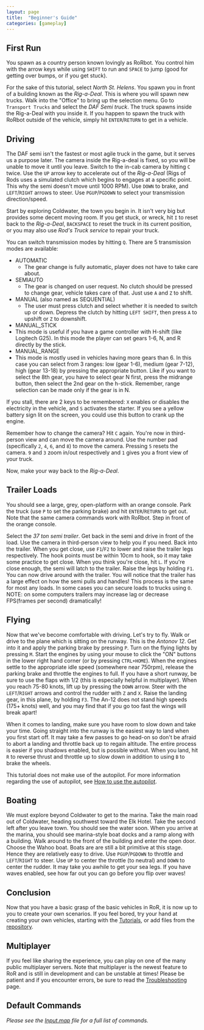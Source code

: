 ```yaml
---
layout: page
title:  "Beginner's Guide"
categories: [gameplay]
---
```


## First Run

You spawn as a country person known lovingly as RoRbot. You control him with the arrow keys while using `SHIFT` to run and `SPACE` to jump (good for getting over bumps, or if you get stuck).

For the sake of this tutorial, select *North St. Helens*. You spawn you in front of a building known as the *Rig-a-Deal*. This is where you will spawn new trucks. Walk into the "Office" to bring up the selection menu. Go to `Transport Trucks` and select the *DAF Semi truck*. The truck spawns inside the Rig-a-Deal with you inside it. If you happen to spawn the truck with RoRbot outside of the vehicle, simply hit `ENTER`/`RETURN` to get in a vehicle.

## Driving

The DAF semi isn't the fastest or most agile truck in the game, but it serves us a purpose later. The camera inside the Rig-a-deal is fixed, so you will be unable to move it until you leave. Switch to the in-cab camera by hitting `C` twice. Use the `UP` arrow key to accelerate out of the *Rig-a-Deal* (Rigs of Rods uses a simulated clutch which begins to engages at a specific point. This why the semi doesn't move until 1000 RPM). Use `DOWN` to brake, and `LEFT`/`RIGHT` arrows to steer. Use `PGUP`/`PGDOWN` to select your transmission direction/speed.

Start by exploring Coldwater, the town you begin in. It isn't very big but provides some decent moving room. If you get stuck, or wreck, hit `I` to reset back to the *Rig-a-Deal*, `BACKSPACE` to reset the truck in its current position, or you may also use *Rod's Truck service* to repair your truck.

You can switch transmission modes by hitting `Q`. There are 5 transmission modes are available:
* AUTOMATIC
  * The gear change is fully automatic, player does not have to take care about.
* SEMIAUTO
  * The gear is changed on user request. No clutch should be pressed to change gear, vehicle takes care of that. Just use `A` and `Z` to shift.
* MANUAL (also named as SEQUENTIAL)
  * The user must press clutch and select whether it is needed to switch up or down. Depress the clutch by hitting `LEFT SHIFT`, then press `A` to upshift or `Z` to downshift.
* MANUAL_STICK
 * This mode is useful if you have a game controller with H-shift (like Logitech G25). In this mode the player can set gears 1-6, N, and R directly by the stick.
* MANUAL_RANGE
 * This mode is mostly used in vehicles having more gears than 6. In this case you can select from 3 ranges: low (gear 1-6), medium (gear 7-12), high (gear 13-18) by pressing the appropriate button. Like if you want to select the 8th gear, you have to select gear N first, press the midrange button, then select the 2nd gear on the h-stick. Remember, range selection can be made only if the gear is in N.

If you stall, there are 2 keys to be remembered: `X` enables or disables the electricity in the vehicle, and `S` activates the starter. If you see a yellow battery sign lit on the screen, you could use this button to crank up the engine.

Remember how to change the camera? Hit `C` again. You're now in third-person view and can move the camera around. Use the number pad (specifically `2`, `4`, `6`, and `8`) to move the camera. Pressing `5` resets the camera. `9` and `3` zoom in/out respectively and `1` gives you a front view of your truck.

Now, make your way back to the *Rig-a-Deal*.

## Trailer Loads

You should see a large, grey, open-platform with an orange console. Park the truck (use `P` to set the parking brake) and hit `ENTER`/`RETURN` to get out. Note that the same camera commands work with RoRbot. Step in front of the orange console.

Select the *37 ton semi trailer*. Get back in the semi and drive in front of the load. Use the camera in third-person view to help you if you need. Back into the trailer. When you get close, use `F1`/`F2` to lower and raise the trailer legs respectively. The hook points must be within 10cm to hook, so it may take some practice to get close. When you think you're close, hit `L`. If you're close enough, the semi will latch to the trailer. Raise the legs by holding `F1`. You can now drive around with the trailer. You will notice that the trailer has a large effect on how the semi pulls and handles! This process is the same for most any loads. In some cases you can secure loads to trucks using `O`. NOTE: on some computers trailers may increase lag or decrease FPS(frames per second) dramatically!

## Flying

Now that we've become comfortable with driving. Let's try to fly. Walk or drive to the plane which is sitting on the runway. This is the *Antonov 12*. Get into it and apply the parking brake by pressing `P`. Turn on the flying lights by pressing `M`. Start the engines by using your mouse to click the "ON" buttons in the lower right hand corner (or by pressing `CTRL+HOME`). When the engines settle to the appropriate idle speed (somewhere near 750rpm), release the parking brake and throttle the engines to full. If you have a short runway, be sure to use the flaps with 1/2 (this is especially helpful in multiplayer). When you reach 75-80 knots, lift up by pressing the `DOWN` arrow. Steer with the `LEFT`/`RIGHT` arrows and control the rudder with `Z` and `X`. Raise the landing gear, in this plane, by holding `F3`. The An-12 does not stand high speeds (175+ knots) well, and you may find that if you go too fast the wings will break apart!

When it comes to landing, make sure you have room to slow down and take your time. Going straight into the runway is the easiest way to land when you first start off. It may take a few passes to go head-on so don't be afraid to abort a landing and throttle back up to regain altitude. The entire process is easier if you shadows enabled, but is possible without. When you land, hit `R` to reverse thrust and throttle up to slow down in addition to using `B` to brake the wheels.

This tutorial does not make use of the autopilot. For more information regarding the use of autopilot, see [How to use the autopilot](https://archives.rigsofrods.org/wiki/index.php/How_to_use_the_autopilot).

## Boating

We must explore beyond Coldwater to get to the marina. Take the main road out of Coldwater, heading southwest toward the Elk Hotel. Take the second left after you leave town. You should see the water soon. When you arrive at the marina, you should see marina-style boat docks and a ramp along with a building. Walk around to the front of the building and enter the open door. Choose the Wahoo boat. Boats are are still a bit primitive at this stage. Hence they are relatively easy to drive. Use `PGUP`/`PGDOWN` to throttle and `LEFT`/`RIGHT` to steer. Use `UP` to center the throttle (to neutral) and `DOWN` to center the rudder. It may take you awhile to get your sea legs. If you have waves enabled, see how far out you can go before you flip over waves!

## Conclusion

Now that you have a basic grasp of the basic vehicles in RoR, it is now up to you to create your own scenarios. If you feel bored, try your hand at creating your own vehicles, starting with the [Tutorials](/vehicle-creation/making-softbodies/), or add files from the [repository](http://forum.rigsofrods.org/resources/).

## Multiplayer

If you feel like sharing the experience, you can play on one of the many public multiplayer servers. Note that multiplayer is the newest feature to RoR and is still in development and can be unstable at times! Please be patient and if you encounter errors, be sure to read the [Troubleshooting](http://localhost:8000/gameplay/general-faq/) page.

## Default Commands

*Please see the [Input.map](/gameplay/controls-config) file for a full list of commands.*
